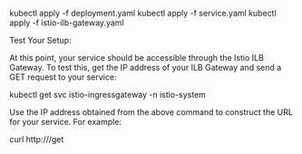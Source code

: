 kubectl apply -f deployment.yaml
kubectl apply -f service.yaml
kubectl apply -f istio-ilb-gateway.yaml


Test Your Setup:

At this point, your service should be accessible through the Istio ILB Gateway. To test this, get the IP address of your ILB Gateway and send a GET request to your service:


kubectl get svc istio-ingressgateway -n istio-system

Use the IP address obtained from the above command to construct the URL for your service. For example:



curl http://<ILB-IP-ADDRESS>/get
